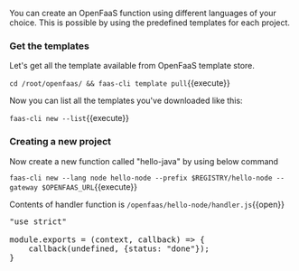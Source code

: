 You can create an OpenFaaS function using different languages of your choice. This is possible
by using the predefined templates for each project.


### Get the templates
Let's get all the template available from OpenFaaS template store.

`cd /root/openfaas/ && faas-cli template pull`{{execute}}

Now you can list all the templates you've downloaded like this:

`faas-cli new --list`{{execute}}

  
### Creating a new project
Now create a new function called "hello-java" by using below command

`faas-cli new --lang node hello-node --prefix $REGISTRY/hello-node --gateway $OPENFAAS_URL`{{execute}}

Contents of handler function is 
`/openfaas/hello-node/handler.js`{{open}}

<pre>
"use strict"

module.exports = (context, callback) => {
    callback(undefined, {status: "done"});
}
</pre>